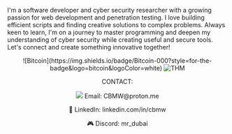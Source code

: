I'm a software developer and cyber security researcher with a growing passion for web development and penetration testing. I love building efficient scripts and finding creative solutions to complex problems. Always keen to learn, I'm on a journey to master programming and deepen my understanding of cyber security while creating useful and secure tools. Let's connect and create something innovative together!  
<p align="center">
![Bitcoin](https://img.shields.io/badge/Bitcoin-000?style=for-the-badge&logo=bitcoin&logoColor=white)


  

  <img src="https://tryhackme-badges.s3.amazonaws.com/cbmw.png" alt="THM" />
</p>
<p align="center">CONTACT:</p>
<p align="center"><img src="https://img.shields.io/badge/proton%20mail-6D4AFF?style=for-the-badge&logo=protonmail&logoColor=white"> Email: CBMW@proton.me  </p>
<p align="center">💼 LinkedIn: linkedin.com/in/cbmw  </p>
<p align="center">🎮 Discord: mr_dubai  </p>
